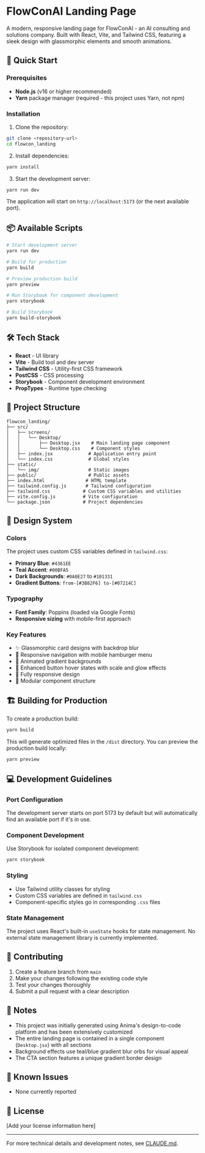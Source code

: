 # FlowConAI Landing Page

A modern, responsive landing page for FlowConAI - an AI consulting and solutions company. Built with React, Vite, and Tailwind CSS, featuring a sleek design with glassmorphic elements and smooth animations.

## 🚀 Quick Start

### Prerequisites

- **Node.js** (v16 or higher recommended)
- **Yarn** package manager (required - this project uses Yarn, not npm)

### Installation

1. Clone the repository:
```bash
git clone <repository-url>
cd flowcon_landing
```

2. Install dependencies:
```bash
yarn install
```

3. Start the development server:
```bash
yarn run dev
```

The application will start on `http://localhost:5173` (or the next available port).

## 📦 Available Scripts

```bash
# Start development server
yarn run dev

# Build for production
yarn build

# Preview production build
yarn preview

# Run Storybook for component development
yarn storybook

# Build Storybook
yarn build-storybook
```

## 🛠️ Tech Stack

- **React** - UI library
- **Vite** - Build tool and dev server
- **Tailwind CSS** - Utility-first CSS framework
- **PostCSS** - CSS processing
- **Storybook** - Component development environment
- **PropTypes** - Runtime type checking

## 📁 Project Structure

```
flowcon_landing/
├── src/
│   ├── screens/
│   │   └── Desktop/
│   │       ├── Desktop.jsx    # Main landing page component
│   │       └── Desktop.css    # Component styles
│   ├── index.jsx             # Application entry point
│   └── index.css             # Global styles
├── static/
│   └── img/                  # Static images
├── public/                   # Public assets
├── index.html               # HTML template
├── tailwind.config.js       # Tailwind configuration
├── tailwind.css            # Custom CSS variables and utilities
├── vite.config.js          # Vite configuration
└── package.json            # Project dependencies
```

## 🎨 Design System

### Colors
The project uses custom CSS variables defined in `tailwind.css`:
- **Primary Blue**: `#4361EE`
- **Teal Accent**: `#00BFA5`
- **Dark Backgrounds**: `#0A0E27` to `#101331`
- **Gradient Buttons**: `from-[#3B82F6] to-[#07214C]`

### Typography
- **Font Family**: Poppins (loaded via Google Fonts)
- **Responsive sizing** with mobile-first approach

### Key Features
- ✨ Glassmorphic card designs with backdrop blur
- 🎯 Responsive navigation with mobile hamburger menu
- 🌊 Animated gradient backgrounds
- 🎨 Enhanced button hover states with scale and glow effects
- 📱 Fully responsive design
- 🔧 Modular component structure

## 🏗️ Building for Production

To create a production build:

```bash
yarn build
```

This will generate optimized files in the `/dist` directory. You can preview the production build locally:

```bash
yarn preview
```

## 💻 Development Guidelines

### Port Configuration
The development server starts on port 5173 by default but will automatically find an available port if it's in use.

### Component Development
Use Storybook for isolated component development:
```bash
yarn storybook
```

### Styling
- Use Tailwind utility classes for styling
- Custom CSS variables are defined in `tailwind.css`
- Component-specific styles go in corresponding `.css` files

### State Management
The project uses React's built-in `useState` hooks for state management. No external state management library is currently implemented.

## 🤝 Contributing

1. Create a feature branch from `main`
2. Make your changes following the existing code style
3. Test your changes thoroughly
4. Submit a pull request with a clear description

## 📝 Notes

- This project was initially generated using Anima's design-to-code platform and has been extensively customized
- The entire landing page is contained in a single component (`Desktop.jsx`) with all sections
- Background effects use teal/blue gradient blur orbs for visual appeal
- The CTA section features a unique gradient border design

## 🐛 Known Issues

- None currently reported

## 📄 License

[Add your license information here]

---

For more technical details and development notes, see [CLAUDE.md](./CLAUDE.md).